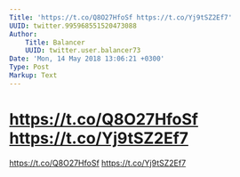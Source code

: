 ```yaml
---
Title: 'https://t.co/Q8O27HfoSf https://t.co/Yj9tSZ2Ef7'
UUID: twitter.995968551520473088
Author:
    Title: Balancer
    UUID: twitter.user.balancer73
Date: 'Mon, 14 May 2018 13:06:21 +0300'
Type: Post
Markup: Text
---
```


# https://t.co/Q8O27HfoSf https://t.co/Yj9tSZ2Ef7

https://t.co/Q8O27HfoSf https://t.co/Yj9tSZ2Ef7